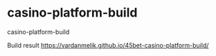 # casino-platform-build
casino-platform-build

Build result
https://vardanmelik.github.io/45bet-casino-platform-build/
